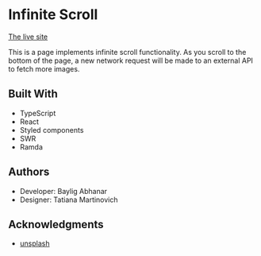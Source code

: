 # Infinite Scroll

[The live site](https://bailig.github.io/fun-projects/#/infinite-scroll)

This is a page implements infinite scroll functionality. As you scroll to the bottom of the page, a new network request will be made to an external API to fetch more images.

## Built With

- TypeScript
- React
- Styled components
- SWR
- Ramda

## Authors

- Developer: Baylig Abhanar
- Designer: Tatiana Martinovich

## Acknowledgments

- [unsplash](https://unsplash.com/developers)
